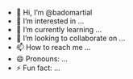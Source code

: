 - 👋 Hi, I’m @badomartial
- 👀 I’m interested in ...
- 🌱 I’m currently learning ...
- 💞️ I’m looking to collaborate on ...
- 📫 How to reach me ...
- 😄 Pronouns: ...
- ⚡ Fun fact: ...

<!---
badomartial/badomartial is a ✨ special ✨ repository because its `README.md` (this file) appears on your GitHub profile.
You can click the Preview link to take a look at your changes.
--->
